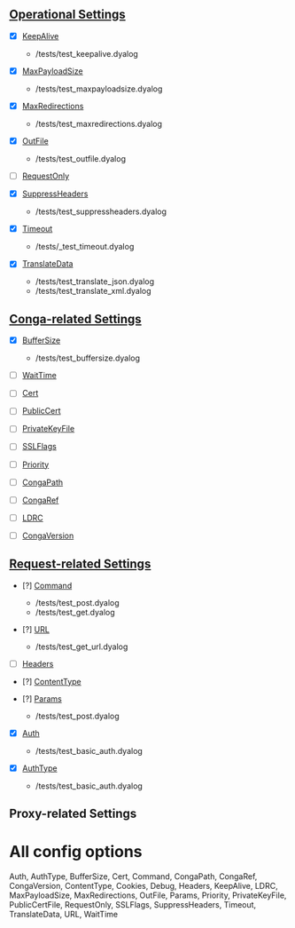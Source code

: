 ## [Operational Settings](https://dyalog.github.io/HttpCommand/5.1/operational-settings/)

- [X] [KeepAlive](https://dyalog.github.io/HttpCommand/5.1/operational-settings/#keepalive)
  - /tests/test_keepalive.dyalog

- [X] [MaxPayloadSize](https://dyalog.github.io/HttpCommand/5.1/operational-settings/#maxpayloadsize) 
  - /tests/test_maxpayloadsize.dyalog

- [X] [MaxRedirections](https://dyalog.github.io/HttpCommand/5.1/operational-settings/#maxredirections)
  - /tests/test_maxredirections.dyalog

- [X] [OutFile](https://dyalog.github.io/HttpCommand/5.1/operational-settings/#outfile)
  - /tests/test_outfile.dyalog

- [ ] [RequestOnly](https://dyalog.github.io/HttpCommand/5.1/operational-settings/#requestonly)

- [X] [SuppressHeaders](https://dyalog.github.io/HttpCommand/5.1/operational-settings/#suppressheaders)
  - /tests/test_suppressheaders.dyalog

- [X] [Timeout](https://dyalog.github.io/HttpCommand/5.1/operational-settings/#timeout)
  - /tests/_test_timeout.dyalog

- [X] [TranslateData](https://dyalog.github.io/HttpCommand/5.1/operational-settings/#translatedata)
  - /tests/test_translate_json.dyalog
  - /tests/test_translate_xml.dyalog

## [Conga-related Settings](https://dyalog.github.io/HttpCommand/5.1/conga-settings/)

- [X] [BufferSize](https://dyalog.github.io/HttpCommand/5.1/conga-settings/#buffersize)
  - /tests/test_buffersize.dyalog

- [ ] [WaitTime](https://dyalog.github.io/HttpCommand/5.1/conga-settings/#waittime)

- [ ] [Cert](https://dyalog.github.io/HttpCommand/5.1/conga-settings/#cert)

- [ ] [PublicCert](https://dyalog.github.io/HttpCommand/5.1/conga-settings/#publiccertfile)

- [ ] [PrivateKeyFile](https://dyalog.github.io/HttpCommand/5.1/conga-settings/#privatekeyfile)

- [ ] [SSLFlags](https://dyalog.github.io/HttpCommand/5.1/conga-settings/#sslflags)

- [ ] [Priority](https://dyalog.github.io/HttpCommand/5.1/conga-settings/#priority)

- [ ] [CongaPath](https://dyalog.github.io/HttpCommand/5.1/conga-settings/#congapath)

- [ ] [CongaRef](https://dyalog.github.io/HttpCommand/5.1/conga-settings/#congaref)

- [ ] [LDRC](https://dyalog.github.io/HttpCommand/5.1/conga-settings/#ldrc)

- [ ] [CongaVersion](https://dyalog.github.io/HttpCommand/5.1/conga-settings/#congaversion)

## [Request-related Settings](https://dyalog.github.io/HttpCommand/5.1/request-settings/)

- [?] [Command](https://dyalog.github.io/HttpCommand/5.1/request-settings/#command)
  - /tests/test_post.dyalog
  - /tests/test_get.dyalog

- [?] [URL](https://dyalog.github.io/HttpCommand/5.1/request-settings/#url)
  - /tests/test_get_url.dyalog

- [ ] [Headers](https://dyalog.github.io/HttpCommand/5.1/request-settings/#headers)

- [?] [ContentType](https://dyalog.github.io/HttpCommand/5.1/request-settings/#contenttype)

- [?] [Params](https://dyalog.github.io/HttpCommand/5.1/request-settings/#params)
  - /tests/test_post.dyalog

- [X] [Auth](https://dyalog.github.io/HttpCommand/5.1/request-settings/#auth)
  - /tests/test_basic_auth.dyalog

- [X] [AuthType](https://dyalog.github.io/HttpCommand/5.1/request-settings/#authtype)
  - /tests/test_basic_auth.dyalog

## Proxy-related Settings

# All config options

Auth, AuthType, BufferSize, Cert, Command, CongaPath, CongaRef, CongaVersion, ContentType, Cookies, Debug, Headers, KeepAlive, LDRC, MaxPayloadSize, MaxRedirections, OutFile, Params, Priority, PrivateKeyFile, PublicCertFile, RequestOnly, SSLFlags, SuppressHeaders, Timeout, TranslateData, URL, WaitTime
